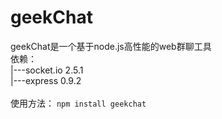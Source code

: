 # geekChat
geekChat是一个基于node.js高性能的web群聊工具<br>
依赖：<br>
|---socket.io 2.5.1<br>
|---express 0.9.2<br>
<br>
使用方法：
```npm install geekchat```


